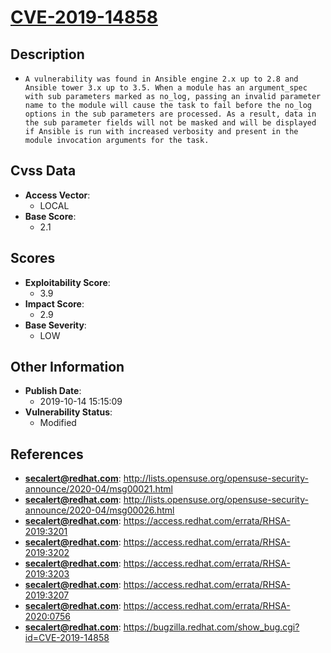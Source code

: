 
# [CVE-2019-14858](https://cve.mitre.org/cgi-bin/cvename.cgi?name=CVE-2019-14858)

## Description

- `A vulnerability was found in Ansible engine 2.x up to 2.8 and Ansible tower 3.x up to 3.5. When a module has an argument_spec with sub parameters marked as no_log, passing an invalid parameter name to the module will cause the task to fail before the no_log options in the sub parameters are processed. As a result, data in the sub parameter fields will not be masked and will be displayed if Ansible is run with increased verbosity and present in the module invocation arguments for the task.`

## Cvss Data

- **Access Vector**:
  - LOCAL
- **Base Score**:
  - 2.1

## Scores

- **Exploitability Score**:
  - 3.9
- **Impact Score**:
  - 2.9
- **Base Severity**:
  - LOW

## Other Information

- **Publish Date**:
  - 2019-10-14 15:15:09
- **Vulnerability Status**:
  - Modified

## References

- **secalert@redhat.com**: http://lists.opensuse.org/opensuse-security-announce/2020-04/msg00021.html
- **secalert@redhat.com**: http://lists.opensuse.org/opensuse-security-announce/2020-04/msg00026.html
- **secalert@redhat.com**: https://access.redhat.com/errata/RHSA-2019:3201
- **secalert@redhat.com**: https://access.redhat.com/errata/RHSA-2019:3202
- **secalert@redhat.com**: https://access.redhat.com/errata/RHSA-2019:3203
- **secalert@redhat.com**: https://access.redhat.com/errata/RHSA-2019:3207
- **secalert@redhat.com**: https://access.redhat.com/errata/RHSA-2020:0756
- **secalert@redhat.com**: https://bugzilla.redhat.com/show_bug.cgi?id=CVE-2019-14858
